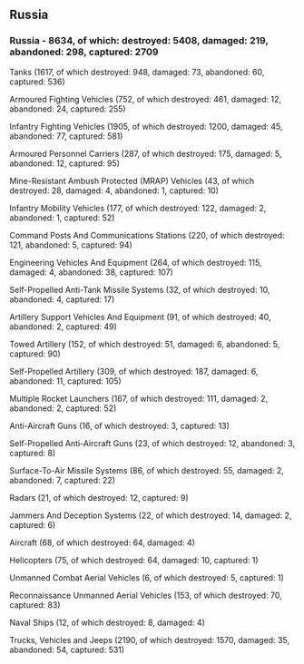 
 
 ## Russia
 
 ### Russia - 8634, of which: destroyed: 5408, damaged: 219, abandoned: 298, captured: 2709

 

 

 Tanks (1617, of which destroyed: 948, damaged: 73, abandoned: 60, captured: 536)

 Armoured Fighting Vehicles (752, of which destroyed: 461, damaged: 12, abandoned: 24, captured: 255)

 Infantry Fighting Vehicles (1905, of which destroyed: 1200, damaged: 45, abandoned: 77, captured: 581)

 Armoured Personnel Carriers (287, of which destroyed: 175, damaged: 5, abandoned: 12, captured: 95)

 Mine-Resistant Ambush Protected (MRAP) Vehicles (43, of which destroyed: 28, damaged: 4, abandoned: 1, captured: 10)

 Infantry Mobility Vehicles (177, of which destroyed: 122, damaged: 2, abandoned: 1, captured: 52)

 Command Posts And Communications Stations (220, of which destroyed: 121, abandoned: 5, captured: 94)

 Engineering Vehicles And Equipment (264, of which destroyed: 115, damaged: 4, abandoned: 38, captured: 107)

 Self-Propelled Anti-Tank Missile Systems (32, of which destroyed: 10, abandoned: 4, captured: 17)

 Artillery Support Vehicles And Equipment (91, of which destroyed: 40, abandoned: 2, captured: 49)

 Towed Artillery (152, of which destroyed: 51, damaged: 6, abandoned: 5, captured: 90)

 Self-Propelled Artillery (309, of which destroyed: 187, damaged: 6, abandoned: 11, captured: 105)

 Multiple Rocket Launchers (167, of which destroyed: 111, damaged: 2, abandoned: 2, captured: 52)

 Anti-Aircraft Guns (16, of which destroyed: 3, captured: 13)

 Self-Propelled Anti-Aircraft Guns (23, of which destroyed: 12, abandoned: 3, captured: 8)

 Surface-To-Air Missile Systems (86, of which destroyed: 55, damaged: 2, abandoned: 7, captured: 22)

 Radars (21, of which destroyed: 12, captured: 9)

 Jammers And Deception Systems (22, of which destroyed: 14, damaged: 2, captured: 6)

 Aircraft (68, of which destroyed: 64, damaged: 4)

 Helicopters (75, of which destroyed: 64, damaged: 10, captured: 1)

 Unmanned Combat Aerial Vehicles (6, of which destroyed: 5, captured: 1)

 Reconnaissance Unmanned Aerial Vehicles (153, of which destroyed: 70, captured: 83)

 Naval Ships (12, of which destroyed: 8, damaged: 4)

 Trucks, Vehicles and Jeeps (2190, of which destroyed: 1570, damaged: 35, abandoned: 54, captured: 531)

